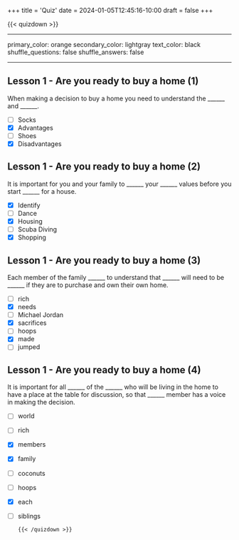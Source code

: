 +++
title = 'Quiz'
date = 2024-01-05T12:45:16-10:00
draft = false
+++

{{< quizdown >}}

---

primary_color: orange
secondary_color: lightgray
text_color: black
shuffle_questions: false
shuffle_answers: false

---

## Lesson 1 - Are you ready to buy a home (1)

When making a decision to buy a home you need to understand the \_\_\_\_\_\_ and \_\_\_\_\_\_.

- [ ] Socks
- [x] Advantages
- [ ] Shoes
- [x] Disadvantages

## Lesson 1 - Are you ready to buy a home (2)

It is important for you and your family to \_\_\_\_\_\_ your \_\_\_\_\_\_ values before you start \_\_\_\_\_\_
for a house.

- [x] Identify
- [ ] Dance
- [x] Housing
- [ ] Scuba Diving
- [x] Shopping

## Lesson 1 - Are you ready to buy a home (3)

Each member of the family \_\_\_\_\_\_ to understand that \_\_\_\_\_\_ will need to be \_\_\_\_\_\_ if they are to
purchase and own their own home.

- [ ] rich
- [x] needs
- [ ] Michael Jordan
- [x] sacrifices
- [ ] hoops
- [x] made
- [ ] jumped

## Lesson 1 - Are you ready to buy a home (4)

It is important for all \_\_\_\_\_\_ of the \_\_\_\_\_\_ who will be living in the home to have a place at the table
for discussion, so that \_\_\_\_\_\_ member has a voice in making the decision.

- [ ] world
- [ ] rich
- [x] members
- [x] family
- [ ] coconuts
- [ ] hoops
- [x] each
- [ ] siblings

      {{< /quizdown >}}
